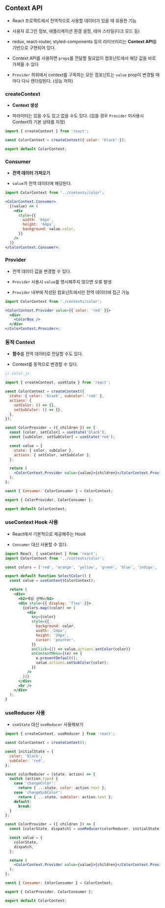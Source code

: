 ## Context API

- React 프로젝트에서 전역적으로 사용할 데이터가 있을 때 유용한 기능

- 사용자 로그인 정보, 애플리케이션 환경 설정, 테마 스타일(다크 모드 등)

- redux, react-router, styled-components 등의 라이브러리는 **Context API**를 기반으로 구현되어 있다.

- Context API를 사용하면 `props`를 전달할 필요없이 컴포넌트에서 해당 값을 바로 가져올 수 있다

- `Provider` 하위에서 context를 구독하는 모든 컴포넌트는 `value` prop이 변경될 때마다 다시 렌더링된다. (성능 저하)

### createContext

- **Context 생성**

- 파라미터는 있을 수도 있고 없을 수도 있다. (있을 경우 `Provider` 미사용시 Context의 기본 상태를 지정)

```jsx
import { createContext } from 'react';

const ColorContext = createContext({ color: 'black' });

export default ColorContext;
```

### Consumer

- **전역 데이터 가져오기**

- `value`가 전역 데이터에 해당된다.

```jsx
import ColorContext from '../contexts/color';

<ColorContext.Consumer>
  {(value) => (
    <div
      style={{
        width: '64px',
        height: '64px',
        background: value.color,
      }}
    />
  )}
</ColorContext.Consumer>;
```

### Provider

- 전역 데이터 값을 변경할 수 있다.

- `Provider` 사용시 `value`를 명시해주지 않으면 오류 발생

- `Provider` 내부에 작성된 컴포넌트에서만 전역 데이터에 접근 가능

```jsx
import ColorContext from './contexts/color';

<ColorContext.Provider value={{ color: 'red' }}>
  <div>
    <ColorBox />
  </div>
</ColorContext.Provider>;
```

### 동적 Context

- **함수**를 전역 데이터로 전달할 수도 있다.

- Context를 동적으로 변경할 수 있다.

```jsx
// color.js

import { createContext, useState } from 'react';

const ColorContext = createContext({
  state: { color: 'black', subcolor: 'red' },
  actions: {
    setColor: () => {},
    setSubColor: () => {},
  },
});

const ColorProvider = ({ children }) => {
  const [color, setColor] = useState('black');
  const [subColor, setSubColor] = useState('red');

  const value = {
    state: { color, subColor },
    actions: { setColor, setSubColor },
  };

  return (
    <ColorContext.Provider value={value}>{children}</ColorContext.Provider>
  );
};

const { Consumer: ColorConsumer } = ColorContext;

export { ColorProvider, ColorConsumer };

export default ColorContext;
```

### useContext Hook 사용

- React에서 기본적으로 제공해주는 Hook

- `Consumer` 대신 사용할 수 있다.

```jsx
import React, { useContext } from 'react';
import ColorContext from '../contexts/color';

const colors = ['red', 'orange', 'yellow', 'green', 'blue', 'indigo', 'violet'];

export default function SelectColor() {
  const value = useContext(ColorContext);

  return (
    <div>
      <h2>색상 선택</h2>
      <div style={{ display: 'flex' }}>
        {colors.map((color) => (
          <div
            key={color}
            style={{
              background: color,
              width: '24px',
              height: '24px',
              cursor: 'pointer',
            }}
            onClick={() => value.actions.setColor(color)}
            onContextMenu={(e) => {
              e.preventDefault();
              value.actions.setSubColor(color);
            }}
          />
        ))}
      </div>
      <hr />
    </div>
  );
}
```

### useReducer 사용

- `useState` 대신 `useReducer` 사용해보기

```jsx
import { createContext, useReducer } from 'react';

const ColorContext = createContext();

const initialState = {
  color: 'black',
  subColor: 'red',
};

const colorReducer = (state, action) => {
  switch (action.type) {
    case 'changeColor':
      return { ...state, color: action.text };
    case 'changeSubColor':
      return { ...state, subColor: action.text };
    default:
      break;
  }
};

const ColorProvider = ({ children }) => {
  const [colorState, dispatch] = useReducer(colorReducer, initialState);

  const value = {
    colorState,
    dispatch,
  };

  return (
    <ColorContext.Provider value={value}>{children}</ColorContext.Provider>
  );
};

const { Consumer: ColorConsumer } = ColorContext;

export { ColorProvider, ColorConsumer };

export default ColorContext;
```
